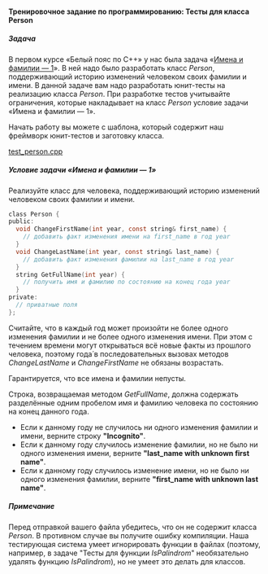 #### Тренировочное задание по программированию: Тесты для класса Person ####


##### Задача ####
В первом курсе «Белый пояс по С++» у нас была задача «[Имена и фамилии — 1](https://github.com/VulpesCorsac/Coursera-Modern-C-plus-plus-development/tree/master/1%20-%20White%20belt/Week%203/Tasks/4%20-%20Names%20and%20surnames%20-%201)». В ней надо было разработать класс _Person_, поддерживающий историю изменений человеком своих фамилии и имени. В данной задаче вам надо разработать юнит-тесты на реализацию класса _Person_. При разработке тестов учитывайте ограничения, которые накладывает на класс _Person_ условие задачи «Имена и фамилии — 1».

Начать работу вы можете с шаблона, который содержит наш фреймворк юнит-тестов и заготовку класса.

[test_person.cpp](https://github.com/VulpesCorsac/Coursera-Modern-C-plus-plus-development/blob/master/2%20-%20Yellow%20belt/Week%202/Tasks/3%20-%20Test%20Person%20class/Template/test_person.cpp)

##### Условие задачи «Имена и фамилии — 1» #####
Реализуйте класс для человека, поддерживающий историю изменений человеком своих фамилии и имени.

```objectivec
class Person {
public:
  void ChangeFirstName(int year, const string& first_name) {
    // добавить факт изменения имени на first_name в год year
  }
  void ChangeLastName(int year, const string& last_name) {
    // добавить факт изменения фамилии на last_name в год year
  }
  string GetFullName(int year) {
    // получить имя и фамилию по состоянию на конец года year
  }
private:
  // приватные поля
};
```
Считайте, что в каждый год может произойти не более одного изменения фамилии и не более одного изменения имени. При этом с течением времени могут открываться всё новые факты из прошлого человека, поэтому года́ в последовательных вызовах методов _ChangeLastName_ и _ChangeFirstName_ не обязаны возрастать.

Гарантируется, что все имена и фамилии непусты.

Строка, возвращаемая методом _GetFullName_, должна содержать разделённые одним пробелом имя и фамилию человека по состоянию на конец данного года.

* Если к данному году не случилось ни одного изменения фамилии и имени, верните строку **"Incognito"**.
* Если к данному году случилось изменение фамилии, но не было ни одного изменения имени, верните **"last_name with unknown first name"**.
* Если к данному году случилось изменение имени, но не было ни одного изменения фамилии, верните **"first_name with unknown last name"**.

##### Примечание #####
Перед отправкой вашего файла убедитесь, что он не содержит класса _Person_. В противном случае вы получите ошибку компиляции. Наша тестирующая система умеет игнорировать функции в файлах (поэтому, например, в задаче "Тесты для функции _IsPalindrom_" необязательно удалять функцию _IsPalindrom_), но не умеет это делать для классов.
